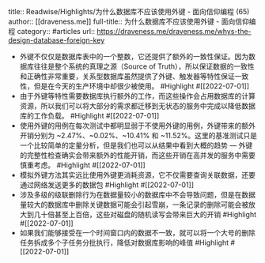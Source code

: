 title:: Readwise/Highlights/为什么数据库不应该使用外键 - 面向信仰编程 (65)
author:: [[draveness.me]]
full-title:: 为什么数据库不应该使用外键 - 面向信仰编程
category:: #articles
url:: https://draveness.me/draveness.me/whys-the-design-database-foreign-key

- 外键不仅仅是数据库表中的一个整数，它还提供了额外的一致性保证。因为数据库往往是整个系统的真理之源（Source of Truth），所以保证数据的一致性和正确性非常重要，关系型数据库虽然提供了外键、触发器等特性保证一致性，但是在今天的生产环境中却很少被使用。 #Highlight #[[2022-07-01]]
- 由于外键等特性需要数据库执行额外的工作，而这些操作会占用数据库的计算资源，所以我们可以将大部分的需求都迁移到无状态的服务中完成以降低数据库的工作负载。 #Highlight #[[2022-07-01]]
- 使用外键的用例在每次测试中都明显弱于不使用外键的用例，外键带来的额外开销分别为 ~2.47%、~0.02%、~10.41% 和 ~11.52%。这里的基准测试只是一个比较简单的定量分析，但是我们也可以从结果中看到大概的趋势 — 外键的完整性检查确实会带来额外的性能开销，而这些开销在高并发的服务中需要慎重考虑。 #Highlight #[[2022-07-01]]
- 模拟外键方法其实远比使用外键更消耗资源，它不仅需要查询关联数据，还要通过网络发送更多的数据包 #Highlight #[[2022-07-01]]
- 涉及多级的级联删除行为在数据量较小的数据库中不会导致问题，但是在数据量较大的数据库中删除关键数据可能会引起雪崩，一条记录的删除可能会被放大到几十倍甚至上百倍，这些对磁盘的随机读写会带来巨大的开销 #Highlight #[[2022-07-01]]
- 如果我们能够接受在一个时间窗口内的数据不一致，就可以将一个大号的删除任务拆成多个子任务分批执行，降低对数据库影响的峰值 #Highlight #[[2022-07-01]]